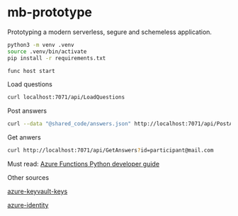 # mb-prototype
Prototyping a modern serverless, segure and schemeless application.

```sh
python3 -m venv .venv
source .venv/bin/activate
pip install -r requirements.txt

func host start
```

Load questions

```sh
curl localhost:7071/api/LoadQuestions
```

Post answers

```sh
curl --data "@shared_code/answers.json" http://localhost:7071/api/PostAnswers
```

Get anwers

```sh
curl http://localhost:7071/api/GetAnswers?id=participant@mail.com
```


Must read: [Azure Functions Python developer guide](https://docs.microsoft.com/en-us/azure/azure-functions/functions-reference-python)

Other sources

[azure-keyvault-keys](https://pypi.org/project/azure-keyvault-keys/)

[azure-identity](https://github.com/Azure/azure-sdk-for-python/tree/master/sdk/identity/azure-identity)